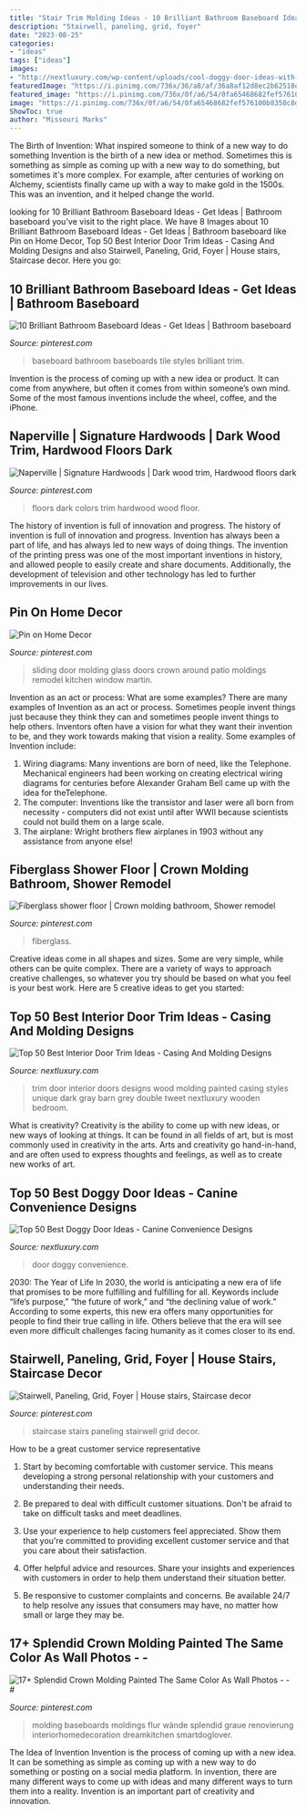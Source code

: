 ```yaml
---
title: "Stair Trim Molding Ideas - 10 Brilliant Bathroom Baseboard Ideas"
description: "Stairwell, paneling, grid, foyer"
date: "2023-08-25"
categories:
- "ideas"
tags: ["ideas"]
images:
- "http://nextluxury.com/wp-content/uploads/cool-doggy-door-ideas-with-coat-hanger-and-realistic-minature-door.jpg"
featuredImage: "https://i.pinimg.com/736x/36/a8/af/36a8af12d8ec2b62518ec5c5b05fcda0.jpg"
featured_image: "https://i.pinimg.com/736x/0f/a6/54/0fa65468682fef576100b8350c8db250--crown-moldings-kitchen-remodel.jpg"
image: "https://i.pinimg.com/736x/0f/a6/54/0fa65468682fef576100b8350c8db250--crown-moldings-kitchen-remodel.jpg"
ShowToc: true
author: "Missouri Marks"
---
```



The Birth of Invention: What inspired someone to think of a new way to do something
Invention is the birth of a new idea or method. Sometimes this is something as simple as coming up with a new way to do something, but sometimes it's more complex. For example, after centuries of working on Alchemy, scientists finally came up with a way to make gold in the 1500s. This was an invention, and it helped change the world.

	

		
looking for 10 Brilliant Bathroom Baseboard Ideas - Get Ideas | Bathroom baseboard you've visit to the right place. We have 8 Images about 10 Brilliant Bathroom Baseboard Ideas - Get Ideas | Bathroom baseboard like Pin on Home Decor, Top 50 Best Interior Door Trim Ideas - Casing And Molding Designs and also Stairwell, Paneling, Grid, Foyer | House stairs, Staircase decor. Here you go:
		
    
## 10 Brilliant Bathroom Baseboard Ideas - Get Ideas | Bathroom Baseboard

<img loading=lazy src="https://i.pinimg.com/736x/36/a8/af/36a8af12d8ec2b62518ec5c5b05fcda0.jpg" onerror="this.onerror=null;this.src='https://tse4.mm.bing.net/th?id=OIP.JS8dIenG1ecjBrzOiO20ewHaJ3&amp;pid=15.1';" alt="10 Brilliant Bathroom Baseboard Ideas - Get Ideas | Bathroom baseboard">

_Source: pinterest.com_

>baseboard bathroom baseboards tile styles brilliant trim. 

	

Invention is the process of coming up with a new idea or product. It can come from anywhere, but often it comes from within someone’s own mind. Some of the most famous inventions include the wheel, coffee, and the iPhone.

    
## Naperville | Signature Hardwoods | Dark Wood Trim, Hardwood Floors Dark

<img loading=lazy src="https://i.pinimg.com/736x/79/2f/66/792f6666456a68b90add8f808347343e--distressed-hardwood-floors-hardwood-floors-colors.jpg" onerror="this.onerror=null;this.src='https://tse2.mm.bing.net/th?id=OIP.gbRqHiC0i7FCuKCMVbZ69gHaLd&amp;pid=15.1';" alt="Naperville | Signature Hardwoods | Dark wood trim, Hardwood floors dark">

_Source: pinterest.com_

>floors dark colors trim hardwood wood floor. 

	

The history of invention is full of innovation and progress.
The history of invention is full of innovation and progress. Invention has always been a part of life, and has always led to new ways of doing things. The invention of the printing press was one of the most important inventions in history, and allowed people to easily create and share documents. Additionally, the development of television and other technology has led to further improvements in our lives.

    
## Pin On Home Decor

<img loading=lazy src="https://i.pinimg.com/736x/0f/a6/54/0fa65468682fef576100b8350c8db250--crown-moldings-kitchen-remodel.jpg" onerror="this.onerror=null;this.src='https://tse3.mm.bing.net/th?id=OIP.8sJ4KXDxRxvwzUt3DbmHowHaJ3&amp;pid=15.1';" alt="Pin on Home Decor">

_Source: pinterest.com_

>sliding door molding glass doors crown around patio moldings remodel kitchen window martin. 

	

Invention as an act or process: What are some examples?
There are many examples of Invention as an act or process. Sometimes people invent things just because they think they can and sometimes people invent things to help others. Inventors often have a vision for what they want their invention to be, and they work towards making that vision a reality. Some examples of Invention include: 
1) Wiring diagrams: Many inventions are born of need, like the Telephone. Mechanical engineers had been working on creating electrical wiring diagrams for centuries before Alexander Graham Bell came up with the idea for theTelephone.
2) The computer: Inventions like the transistor and laser were all born from necessity - computers did not exist until after WWII because scientists could not build them on a large scale.
3) The airplane: Wright brothers flew airplanes in 1903 without any assistance from anyone else!

    
## Fiberglass Shower Floor | Crown Molding Bathroom, Shower Remodel

<img loading=lazy src="https://i.pinimg.com/736x/93/17/31/931731b1dc3a9697d37050f09be59f10--fiberglass-shower-shower-floor.jpg" onerror="this.onerror=null;this.src='https://tse4.mm.bing.net/th?id=OIP.Z4zmazDlKuGrCLCcJ518oAHaJC&amp;pid=15.1';" alt="Fiberglass shower floor | Crown molding bathroom, Shower remodel">

_Source: pinterest.com_

>fiberglass. 

	

Creative ideas come in all shapes and sizes. Some are very simple, while others can be quite complex. There are a variety of ways to approach creative challenges, so whatever you try should be based on what you feel is your best work. Here are 5 creative ideas to get you started: 

    
## Top 50 Best Interior Door Trim Ideas - Casing And Molding Designs

<img loading=lazy src="http://nextluxury.com/wp-content/uploads/unique-door-trim-designs-painted-grey.jpg" onerror="this.onerror=null;this.src='https://tse2.mm.bing.net/th?id=OIP.PQ8CTK7eaK74j8vZH3umyAAAAA&amp;pid=15.1';" alt="Top 50 Best Interior Door Trim Ideas - Casing And Molding Designs">

_Source: nextluxury.com_

>trim door interior doors designs wood molding painted casing styles unique dark gray barn grey double tweet nextluxury wooden bedroom. 

	

What is creativity?
Creativity is the ability to come up with new ideas, or new ways of looking at things. It can be found in all fields of art, but is most commonly used in creativity in the arts. Arts and creativity go hand-in-hand, and are often used to express thoughts and feelings, as well as to create new works of art.

    
## Top 50 Best Doggy Door Ideas - Canine Convenience Designs

<img loading=lazy src="http://nextluxury.com/wp-content/uploads/cool-doggy-door-ideas-with-coat-hanger-and-realistic-minature-door.jpg" onerror="this.onerror=null;this.src='https://tse4.mm.bing.net/th?id=OIP.9cOEhYAjWMA9xfv-ZmUnvwAAAA&amp;pid=15.1';" alt="Top 50 Best Doggy Door Ideas - Canine Convenience Designs">

_Source: nextluxury.com_

>door doggy convenience. 

	

2030: The Year of Life
In 2030, the world is anticipating a new era of life that promises to be more fulfilling and fulfilling for all. Keywords include “life’s purpose,” “the future of work,” and “the declining value of work.” According to some experts, this new era offers many opportunities for people to find their true calling in life. Others believe that the era will see even more difficult challenges facing humanity as it comes closer to its end.

    
## Stairwell, Paneling, Grid, Foyer | House Stairs, Staircase Decor

<img loading=lazy src="https://i.pinimg.com/736x/a8/77/e3/a877e389c556d8011e17e0b343100f83.jpg" onerror="this.onerror=null;this.src='https://tse1.mm.bing.net/th?id=OIP.2ct9CWB6gwkAd9s-CRW3VgHaLG&amp;pid=15.1';" alt="Stairwell, Paneling, Grid, Foyer | House stairs, Staircase decor">

_Source: pinterest.com_

>staircase stairs paneling stairwell grid decor. 

	

How to be a great customer service representative
1. Start by becoming comfortable with customer service. This means developing a strong personal relationship with your customers and understanding their needs.
2. Be prepared to deal with difficult customer situations. Don't be afraid to take on difficult tasks and meet deadlines.

3. Use your experience to help customers feel appreciated. Show them that you're committed to providing excellent customer service and that you care about their satisfaction.

4. Offer helpful advice and resources. Share your insights and experiences with customers in order to help them understand their situation better.

5. Be responsive to customer complaints and concerns. Be available 24/7 to help resolve any issues that consumers may have, no matter how small or large they may be.

    
## 17+ Splendid Crown Molding Painted The Same Color As Wall Photos - - #

<img loading=lazy src="https://i.pinimg.com/736x/d9/63/de/d963de55a54292b453dac9a7702ba39b.jpg" onerror="this.onerror=null;this.src='https://tse4.mm.bing.net/th?id=OIP.fw7scYNBEunMJhSkIGzGbgHaJ4&amp;pid=15.1';" alt="17+ Splendid Crown Molding Painted The Same Color As Wall Photos - - #">

_Source: pinterest.com_

>molding baseboards moldings flur wände splendid graue renovierung interiorhomedecoration dreamkitchen smartdoglover. 

	

The Idea of Invention
Invention is the process of coming up with a new idea. It can be something as simple as coming up with a new way to do something or posting on a social media platform. In invention, there are many different ways to come up with ideas and many different ways to turn them into a reality. Invention is an important part of creativity and innovation.

